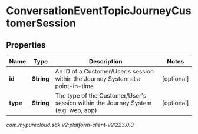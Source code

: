 # ConversationEventTopicJourneyCustomerSession


## Properties

| Name | Type | Description | Notes |
| ------------ | ------------- | ------------- | ------------- |
| **id** | **String** | An ID of a Customer/User's session within the Journey System at a point-in-time |  [optional] |
| **type** | **String** | The type of the Customer/User's session within the Journey System (e.g. web, app) |  [optional] |




_com.mypurecloud.sdk.v2:platform-client-v2:223.0.0_
